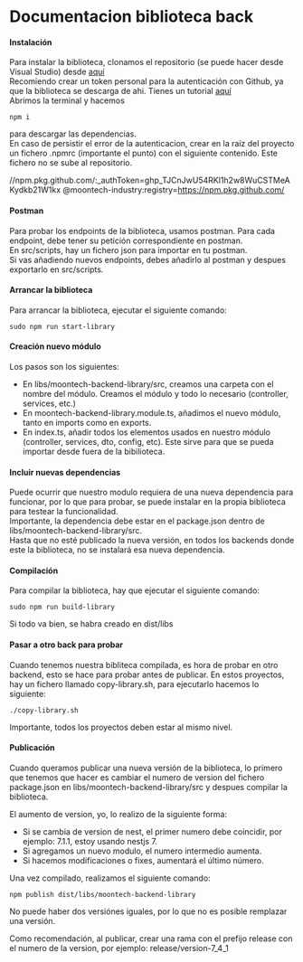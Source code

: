 # Documentacion biblioteca back
#### Instalación

Para instalar la biblioteca, clonamos el repositorio (se puede hacer desde Visual Studio) desde [aquí](https://github.com/Moontech-Industry/moontech-backend-library)<br />
Recomiendo crear un token personal para la autenticación con Github, ya que la biblioteca se descarga de ahi. Tienes un tutorial [aquí](https://peguformiberica-my.sharepoint.com/personal/s_manea_moontech-industrial_com/_layouts/15/Doc.aspx?sourcedoc={2fc4bf0f-db82-4024-ace2-f1be47c485a3}&action=edit&wd=target%28Git.one%7Cbff9557f-360d-444a-a864-425a01aa4a79%2FA%C3%B1adir%20token%20personal%20github%20a%20npm%C2%A0%28para%20dependencias%20en%20%7C0e108969-cbcc-4830-8314-93b5b03042da%2F%29)<br />
Abrimos la terminal y hacemos
```
npm i 
```

para descargar las dependencias. <br />
En caso de persistir el error de la autenticacion, crear en la raíz del proyecto un fichero .npmrc (importante el punto) con el siguiente contenido. Este fichero no se sube al repositorio.<br />

//npm.pkg.github.com/:_authToken=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
@moontech-industry:registry=https://npm.pkg.github.com/

#### Postman

Para probar los endpoints de la biblioteca, usamos postman. Para cada endpoint, debe tener su petición correspondiente en postman.<br />
En src/scripts, hay un fichero json para importar en tu postman.<br />
Si vas añadiendo nuevos endpoints, debes añadirlo al postman y despues exportarlo en src/scripts.

#### Arrancar la biblioteca

Para arrancar la biblioteca, ejecutar el siguiente comando:
```
sudo npm run start-library
```

#### Creación nuevo módulo

Los pasos son los siguientes:
- En libs/moontech-backend-library/src, creamos una carpeta con el nombre del módulo. Creamos el módulo y todo lo necesario (controller, services, etc.)
- En moontech-backend-library.module.ts, añadimos el nuevo módulo, tanto en imports como en exports.
- En index.ts, añadir todos los elementos usados en nuestro módulo (controller, services, dto, config, etc). Este sirve para que se pueda importar desde fuera de la bibilioteca.

#### Incluir nuevas dependencias

Puede ocurrir que nuestro modulo requiera de una nueva dependencia para funcionar, por lo que para probar, se puede instalar en la propia biblioteca para testear la funcionalidad.<br />
Importante, la dependencia debe estar en el package.json dentro de libs/moontech-backend-library/src. <br />
Hasta que no esté publicado la nueva versión, en todos los backends donde este la biblioteca, no se instalará esa nueva dependencia.

#### Compilación

Para compilar la biblioteca, hay que ejecutar el siguiente comando:
```
sudo npm run build-library
```
Si todo va bien, se habra creado en dist/libs

#### Pasar a otro back para probar

Cuando tenemos nuestra bibliteca compilada, es hora de probar en otro backend, esto se hace para probar antes de publicar.
En estos proyectos, hay un fichero llamado copy-library.sh, para ejecutarlo hacemos lo siguiente:
```
./copy-library.sh
```
Importante, todos los proyectos deben estar al mismo nivel.

#### Publicación

Cuando queramos publicar una nueva versión de la biblioteca, lo primero que tenemos que hacer es cambiar el numero de version del fichero package.json en libs/moontech-backend-library/src y despues compilar la biblioteca.

El aumento de version, yo, lo realizo de la siguiente forma:
- Si se cambia de version de nest, el primer numero debe coincidir, por ejemplo: 7.1.1, estoy usando nestjs 7.
- Si agregamos un nuevo modulo, el numero intermedio aumenta.
- Si hacemos modificaciones o fixes, aumentará el último número.

Una vez compilado, realizamos el siguiente comando:
```
npm publish dist/libs/moontech-backend-library
```

No puede haber dos versiónes iguales, por lo que no es posible remplazar una versión.

Como recomendación, al publicar, crear una rama con el prefijo release con el numero de la version, por ejemplo: release/version-7_4_1



